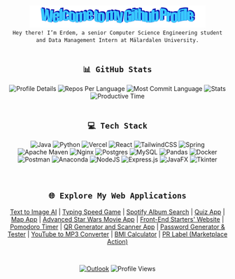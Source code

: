 <div align="center">
  <img src="images/welcome.png" alt="Welcome to my Github Profile" style="max-width: 80%; height: auto;" />
<br/>
  <code>Hey there! I’m Erdem, a senior Computer Science Engineering student and Data Management Intern at Mälardalen University.</code>
</div>

<br/>
<h2 align="center"><code>📊 GitHub Stats</code></h2>

<div align="center">
  <img src="http://github-profile-summary-cards.vercel.app/api/cards/profile-details?username=erdemonal11&theme=react" alt="Profile Details" />
  <img src="http://github-profile-summary-cards.vercel.app/api/cards/repos-per-language?username=erdemonal11&theme=react" alt="Repos Per Language" />
  <img src="http://github-profile-summary-cards.vercel.app/api/cards/most-commit-language?username=erdemonal11&theme=react" alt="Most Commit Language" />
  <img src="http://github-profile-summary-cards.vercel.app/api/cards/stats?username=erdemonal11&theme=react" alt="Stats" />
  <img src="http://github-profile-summary-cards.vercel.app/api/cards/productive-time?username=erdemonal11&theme=react&utcOffset=8" alt="Productive Time" />
</div>

<br/>

<h2 align="center"><code>💻 Tech Stack</code></h2>

<p align="center">
  <img src="https://img.shields.io/badge/java-%23ED8B00.svg?style=flat-square&logo=openjdk&logoColor=white" alt="Java" />
<img src="https://img.shields.io/badge/python-3670A0?style=flat-square&logo=python&logoColor=ffdd54" alt="Python" />
<img src="https://img.shields.io/badge/vercel-%23000000.svg?style=flat-square&logo=vercel&logoColor=white" alt="Vercel" />
<img src="https://img.shields.io/badge/react-%2320232a.svg?style=flat-square&logo=react&logoColor=%2361DAFB" alt="React" />
<img src="https://img.shields.io/badge/tailwindcss-%2338B2AC.svg?style=flat-square&logo=tailwind-css&logoColor=white" alt="TailwindCSS" />
<img src="https://img.shields.io/badge/spring-%236DB33F.svg?style=flat-square&logo=spring&logoColor=white" alt="Spring" />
<img src="https://img.shields.io/badge/Apache%20Maven-C71A36?style=flat-square&logo=Apache%20Maven&logoColor=white" alt="Apache Maven" />
<img src="https://img.shields.io/badge/nginx-%23009639.svg?style=flat-square&logo=nginx&logoColor=white" alt="Nginx" />
<img src="https://img.shields.io/badge/postgres-%23316192.svg?style=flat-square&logo=postgresql&logoColor=white" alt="Postgres" />
<img src="https://img.shields.io/badge/mysql-4479A1.svg?style=flat-square&logo=mysql&logoColor=white" alt="MySQL" />
<img src="https://img.shields.io/badge/pandas-%23150458.svg?style=flat-square&logo=pandas&logoColor=white" alt="Pandas" />
<img src="https://img.shields.io/badge/docker-%230db7ed.svg?style=flat-square&logo=docker&logoColor=white" alt="Docker" />
<img src="https://img.shields.io/badge/Postman-FF6C37?style=flat-square&logo=postman&logoColor=white" alt="Postman" />
<img src="https://img.shields.io/badge/Anaconda-%2344A833.svg?style=flat-square&logo=anaconda&logoColor=white" alt="Anaconda" />
<img src="https://img.shields.io/badge/node.js-6DA55F?style=flat-square&logo=node.js&logoColor=white" alt="NodeJS" />
<img src="https://img.shields.io/badge/express.js-%23404d59.svg?style=flat-square&logo=express&logoColor=%2361DAFB" alt="Express.js" />
<img src="https://img.shields.io/badge/javafx-%23FF0000.svg?style=flat-square&logo=javafx&logoColor=white" alt="JavaFX" />
<img src="https://img.shields.io/badge/tkinter-%233679a9.svg?style=flat-square&logo=tkinter&logoColor=white" alt="Tkinter" />
</p>

<br/>


<h2 align="center"><code>🌐 Explore My Web Applications</code></h2>

<div align="center">
  
<a href="https://text-to-image-wheat.vercel.app">Text to Image AI</a> <span>|</span>
<a href="https://type-blitz-silk.vercel.app">Typing Speed Game</a> <span>|</span>
<a href="https://spotifysearch.vercel.app">Spotify Album Search</a> <span>|</span>
<a href="https://quiz-one-amber.vercel.app">Quiz App</a> <span>|</span>
<a href="https://leafletmap.vercel.app">Map App</a> <span>|</span>
<a href="https://starwarshex.vercel.app">Advanced Star Wars Movie App</a> <span>|</span>
<a href="https://taskfront-ten.vercel.app">Front-End Starters' Website</a> <span>|</span>
<a href="https://pomodoro-tau-seven.vercel.app">Pomodoro Timer</a> <span>|</span>
<a href="https://qrbeta.vercel.app">QR Generator and Scanner App</a> <span>|</span>
<a href="https://passwordgenerator-sable-two.vercel.app">Password Generator & Tester</a> <span>|</span>
<a href="https://mp3converter-xi.vercel.app">YouTube to MP3 Converter</a> <span>|</span>
<a href="https://bmicalculator-mauve.vercel.app">BMI Calculator</a> <span>|</span>
<a href="https://github.com/marketplace/actions/erdemoss-pr-label">PR Label (Marketplace Action)</a>
  
</div>

<br/>

<div align="center">
  
  [![Outlook](https://img.shields.io/badge/Outlook-%230078D4.svg?style=plastic&logo=microsoft-outlook&logoColor=white)](mailto:erdemonal11@outlook.com) ![Profile Views](https://komarev.com/ghpvc/?username=erdemonal11&color=blue&style=plastic)

</div>









